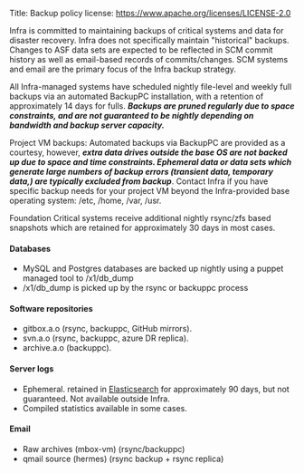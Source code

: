 Title: Backup policy
license: https://www.apache.org/licenses/LICENSE-2.0

Infra is committed to maintaining backups of critical systems and data for disaster recovery. Infra does not specifically maintain "historical" backups. Changes to ASF data sets are expected to be reflected in SCM commit history as well as email-based records of commits/changes. SCM systems and email are the primary focus of the Infra backup strategy.

All Infra-managed systems have scheduled nightly file-level and weekly full backups via an automated BackupPC installation, with a retention of approximately 14 days for fulls. _**Backups are pruned regularly due to space constraints, and are not guaranteed to be nightly depending on bandwidth and backup server capacity.**_

Project VM backups: Automated backups via BackupPC are provided as a courtesy, however, _**extra data drives outside the base OS are not backed up due to space and time constraints. Ephemeral data or data sets which generate large numbers of backup errors (transient data, temporary data,) are typically excluded from backup**_. Contact Infra if you have specific backup needs for your project VM beyond the Infra-provided base operating system: /etc, /home, /var, /usr.

Foundation Critical systems receive additional nightly rsync/zfs based snapshots which are retained for approximately 30 days in most cases.

#### Databases ####
  - MySQL and Postgres databases are backed up nightly using a puppet managed tool to /x1/db_dump
  - /x1/db_dump is picked up by the rsync or backuppc process

#### Software repositories ####
  - gitbox.a.o (rsync, backuppc, GitHub mirrors).
  - svn.a.o (rsync, backuppc, azure DR replica).
  - archive.a.o (backuppc).

#### Server logs ####
  - Ephemeral. retained in <a href="https://www.elastic.co/" target="_blank">Elasticsearch</a> for approximately 90 days, but not guaranteed. Not available outside Infra.
  - Compiled statistics available in some cases.

#### Email ####
  - Raw archives (mbox-vm) (rsync/backuppc)
  - qmail source (hermes) (rsync backup + rsync replica)
